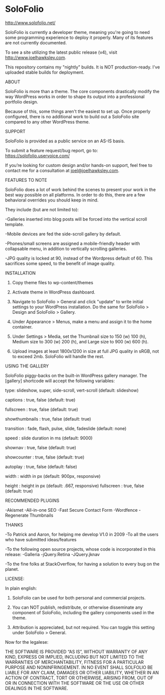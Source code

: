 SoloFolio
=========
http://www.solofolio.net/

SoloFolio is currently a developer theme, meaning you're going to need some programming experience to deploy it properly. Many of its features are not currently documented. 

To see a site utilizing the latest public release (v4), visit http://www.joelhawksley.com.

This repository contains my "nightly" builds. It is NOT production-ready. I've uploaded stable builds for deployment.


ABOUT

SoloFolio is more than a theme. The core components drastically modify the way WordPress works in order to shape its output into a professional portfolio design. 

Because of this, some things aren't the easiest to set up. Once properly configured, there is no additional work to build out a SoloFolio site compared to any other WordPress theme.


SUPPORT

SoloFolio is provided as a public service on an AS-IS basis. 

To submit a feature request/bug report, go to: https://solofolio.uservoice.com/

If you’re looking for custom design and/or hands-on support, feel free to contact me for a consultation at joel@joelhawksley.com.


FEATURES TO NOTE

SoloFolio does a lot of work behind the scenes to present your work in the best way possible on all platforms. In order to do this, there are a few behavioral overrides you should keep in mind. 

They include (but are not limited to):

-Galleries inserted into blog posts will be forced into the vertical scroll template.

-Mobile devices are fed the side-scroll gallery by default.

-Phones/small screens are assigned a mobile-friendly header with collapsable menu, in addition to vertically scrolling galleries.

-JPG quality is locked at 90, instead of the Wordpress default of 60. This sacrifices some speed, to the benefit of image quality.

INSTALLATION

1. Copy theme files to wp-content/themes

2. Activate theme in WordPress dashboard.

3. Navigate to SoloFolio > General and click "update" to write initial settings to your WordPress installation. Do the same for SoloFolio > Design and SoloFolio > Gallery.

4. Under Appearance > Menus, make a menu and assign it to the home container.

5. Under Settings > Media, set the Thumbnail size to 150 (w) 100 (h), Medium size to 300 (w) 200 (h), and Large size to 900 (w) 600 (h).

6. Upload images at least 1800x1200 in size at full JPG quality in sRGB, not to exceed 2mb. SoloFolio will handle the rest. 

USING THE GALLERY

SoloFolio piggy-backs on the built-in WordPress gallery manager. The [gallery] shortcode will accept the following variables:

type: slideshow, super, side-scroll, vert-scroll (default: slideshow)

captions : true, false (default: true)

fullscreen : true, false (default: true)

showthumbnails : true, false (default: true)

transition : fade, flash, pulse, slide, fadeslide (default: none)

speed : slide duration in ms (default: 9000)

shownav : true, false (default: true)

showcounter : true, false (default: true)

autoplay : true, false (default: false)

width : width in px (default: 900px, responsive)

height : height in px (default: .667, responsive)
fullscreen : true, false (default: true)
	

RECOMMENDED PLUGINS

-Akismet
-All-in-one SEO
-Fast Secure Contact Form
-Wordfence
-Regenerate Thumbnails

THANKS

-To Patrick and Aaron, for helping me develop V1.0 in 2009
-To all the users who have submitted ideas/features

-To the following open source projects, whose code is incorporated in this release:
	-Galleria
	-jQuery.Retina
	-JQuery.jknav

-To the fine folks at StackOverflow, for having a solution to every bug on the planet.


LICENSE:

In plain english:

1. SoloFolio can be used for both personal and commercial projects.

2. You can NOT publish, redistribute, or otherwise disseminate any component of SoloFolio, including the gallery components used in the theme.

3. Attribution is appreciated, but not required. You can toggle this setting under SoloFolio > General.
 
Now for the legalese:

THE SOFTWARE IS PROVIDED “AS IS”, WITHOUT WARRANTY OF ANY KIND, EXPRESS OR IMPLIED, INCLUDING BUT NOT LIMITED TO THE WARRANTIES OF MERCHANTABILITY, FITNESS FOR A PARTICULAR PURPOSE AND NONINFRINGEMENT. IN NO EVENT SHALL SOLFOLIO BE LIABLE FOR ANY CLAIM, DAMAGES OR OTHER LIABILITY, WHETHER IN AN ACTION OF CONTRACT, TORT OR OTHERWISE, ARISING FROM, OUT OF OR IN CONNECTION WITH THE SOFTWARE OR THE USE OR OTHER DEALINGS IN THE SOFTWARE.